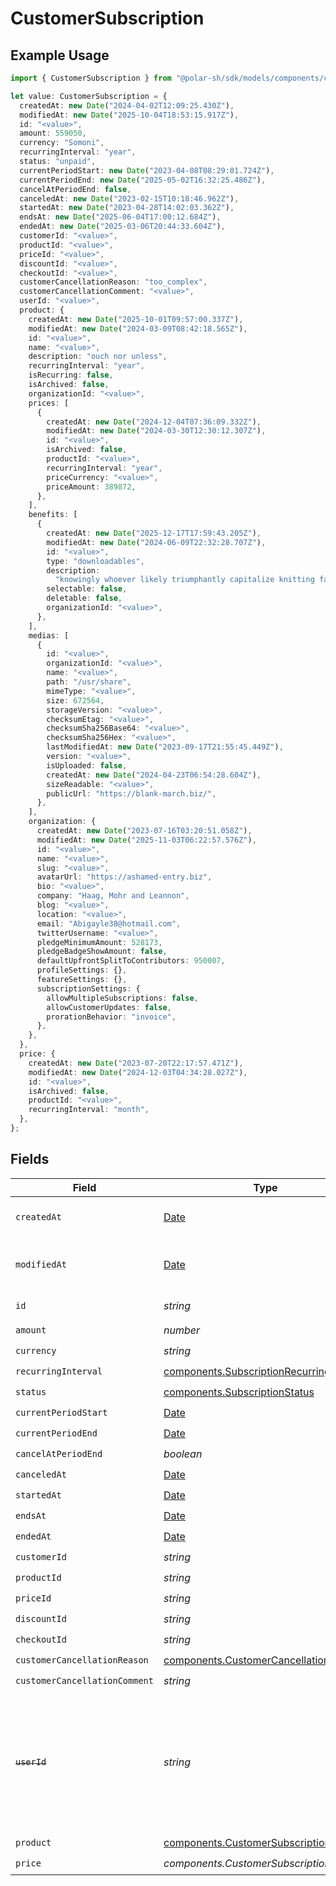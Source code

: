 # CustomerSubscription

## Example Usage

```typescript
import { CustomerSubscription } from "@polar-sh/sdk/models/components/customersubscription.js";

let value: CustomerSubscription = {
  createdAt: new Date("2024-04-02T12:09:25.430Z"),
  modifiedAt: new Date("2025-10-04T18:53:15.917Z"),
  id: "<value>",
  amount: 559050,
  currency: "Somoni",
  recurringInterval: "year",
  status: "unpaid",
  currentPeriodStart: new Date("2023-04-08T08:29:01.724Z"),
  currentPeriodEnd: new Date("2025-05-02T16:32:25.486Z"),
  cancelAtPeriodEnd: false,
  canceledAt: new Date("2023-02-15T10:18:46.962Z"),
  startedAt: new Date("2023-04-28T14:02:03.362Z"),
  endsAt: new Date("2025-06-04T17:00:12.684Z"),
  endedAt: new Date("2025-03-06T20:44:33.604Z"),
  customerId: "<value>",
  productId: "<value>",
  priceId: "<value>",
  discountId: "<value>",
  checkoutId: "<value>",
  customerCancellationReason: "too_complex",
  customerCancellationComment: "<value>",
  userId: "<value>",
  product: {
    createdAt: new Date("2025-10-01T09:57:00.337Z"),
    modifiedAt: new Date("2024-03-09T08:42:18.565Z"),
    id: "<value>",
    name: "<value>",
    description: "ouch nor unless",
    recurringInterval: "year",
    isRecurring: false,
    isArchived: false,
    organizationId: "<value>",
    prices: [
      {
        createdAt: new Date("2024-12-04T07:36:09.332Z"),
        modifiedAt: new Date("2024-03-30T12:30:12.307Z"),
        id: "<value>",
        isArchived: false,
        productId: "<value>",
        recurringInterval: "year",
        priceCurrency: "<value>",
        priceAmount: 389872,
      },
    ],
    benefits: [
      {
        createdAt: new Date("2025-12-17T17:59:43.205Z"),
        modifiedAt: new Date("2024-06-09T22:32:28.707Z"),
        id: "<value>",
        type: "downloadables",
        description:
          "knowingly whoever likely triumphantly capitalize knitting famously plus overdue almighty",
        selectable: false,
        deletable: false,
        organizationId: "<value>",
      },
    ],
    medias: [
      {
        id: "<value>",
        organizationId: "<value>",
        name: "<value>",
        path: "/usr/share",
        mimeType: "<value>",
        size: 672564,
        storageVersion: "<value>",
        checksumEtag: "<value>",
        checksumSha256Base64: "<value>",
        checksumSha256Hex: "<value>",
        lastModifiedAt: new Date("2023-09-17T21:55:45.449Z"),
        version: "<value>",
        isUploaded: false,
        createdAt: new Date("2024-04-23T06:54:28.604Z"),
        sizeReadable: "<value>",
        publicUrl: "https://blank-march.biz/",
      },
    ],
    organization: {
      createdAt: new Date("2023-07-16T03:20:51.058Z"),
      modifiedAt: new Date("2025-11-03T06:22:57.576Z"),
      id: "<value>",
      name: "<value>",
      slug: "<value>",
      avatarUrl: "https://ashamed-entry.biz",
      bio: "<value>",
      company: "Haag, Mohr and Leannon",
      blog: "<value>",
      location: "<value>",
      email: "Abigayle38@hotmail.com",
      twitterUsername: "<value>",
      pledgeMinimumAmount: 528173,
      pledgeBadgeShowAmount: false,
      defaultUpfrontSplitToContributors: 950007,
      profileSettings: {},
      featureSettings: {},
      subscriptionSettings: {
        allowMultipleSubscriptions: false,
        allowCustomerUpdates: false,
        prorationBehavior: "invoice",
      },
    },
  },
  price: {
    createdAt: new Date("2023-07-20T22:17:57.471Z"),
    modifiedAt: new Date("2024-12-03T04:34:28.027Z"),
    id: "<value>",
    isArchived: false,
    productId: "<value>",
    recurringInterval: "month",
  },
};
```

## Fields

| Field                                                                                                                   | Type                                                                                                                    | Required                                                                                                                | Description                                                                                                             |
| ----------------------------------------------------------------------------------------------------------------------- | ----------------------------------------------------------------------------------------------------------------------- | ----------------------------------------------------------------------------------------------------------------------- | ----------------------------------------------------------------------------------------------------------------------- |
| `createdAt`                                                                                                             | [Date](https://developer.mozilla.org/en-US/docs/Web/JavaScript/Reference/Global_Objects/Date)                           | :heavy_check_mark:                                                                                                      | Creation timestamp of the object.                                                                                       |
| `modifiedAt`                                                                                                            | [Date](https://developer.mozilla.org/en-US/docs/Web/JavaScript/Reference/Global_Objects/Date)                           | :heavy_check_mark:                                                                                                      | Last modification timestamp of the object.                                                                              |
| `id`                                                                                                                    | *string*                                                                                                                | :heavy_check_mark:                                                                                                      | The ID of the object.                                                                                                   |
| `amount`                                                                                                                | *number*                                                                                                                | :heavy_check_mark:                                                                                                      | N/A                                                                                                                     |
| `currency`                                                                                                              | *string*                                                                                                                | :heavy_check_mark:                                                                                                      | N/A                                                                                                                     |
| `recurringInterval`                                                                                                     | [components.SubscriptionRecurringInterval](../../models/components/subscriptionrecurringinterval.md)                    | :heavy_check_mark:                                                                                                      | N/A                                                                                                                     |
| `status`                                                                                                                | [components.SubscriptionStatus](../../models/components/subscriptionstatus.md)                                          | :heavy_check_mark:                                                                                                      | N/A                                                                                                                     |
| `currentPeriodStart`                                                                                                    | [Date](https://developer.mozilla.org/en-US/docs/Web/JavaScript/Reference/Global_Objects/Date)                           | :heavy_check_mark:                                                                                                      | N/A                                                                                                                     |
| `currentPeriodEnd`                                                                                                      | [Date](https://developer.mozilla.org/en-US/docs/Web/JavaScript/Reference/Global_Objects/Date)                           | :heavy_check_mark:                                                                                                      | N/A                                                                                                                     |
| `cancelAtPeriodEnd`                                                                                                     | *boolean*                                                                                                               | :heavy_check_mark:                                                                                                      | N/A                                                                                                                     |
| `canceledAt`                                                                                                            | [Date](https://developer.mozilla.org/en-US/docs/Web/JavaScript/Reference/Global_Objects/Date)                           | :heavy_check_mark:                                                                                                      | N/A                                                                                                                     |
| `startedAt`                                                                                                             | [Date](https://developer.mozilla.org/en-US/docs/Web/JavaScript/Reference/Global_Objects/Date)                           | :heavy_check_mark:                                                                                                      | N/A                                                                                                                     |
| `endsAt`                                                                                                                | [Date](https://developer.mozilla.org/en-US/docs/Web/JavaScript/Reference/Global_Objects/Date)                           | :heavy_check_mark:                                                                                                      | N/A                                                                                                                     |
| `endedAt`                                                                                                               | [Date](https://developer.mozilla.org/en-US/docs/Web/JavaScript/Reference/Global_Objects/Date)                           | :heavy_check_mark:                                                                                                      | N/A                                                                                                                     |
| `customerId`                                                                                                            | *string*                                                                                                                | :heavy_check_mark:                                                                                                      | N/A                                                                                                                     |
| `productId`                                                                                                             | *string*                                                                                                                | :heavy_check_mark:                                                                                                      | N/A                                                                                                                     |
| `priceId`                                                                                                               | *string*                                                                                                                | :heavy_check_mark:                                                                                                      | N/A                                                                                                                     |
| `discountId`                                                                                                            | *string*                                                                                                                | :heavy_check_mark:                                                                                                      | N/A                                                                                                                     |
| `checkoutId`                                                                                                            | *string*                                                                                                                | :heavy_check_mark:                                                                                                      | N/A                                                                                                                     |
| `customerCancellationReason`                                                                                            | [components.CustomerCancellationReason](../../models/components/customercancellationreason.md)                          | :heavy_check_mark:                                                                                                      | N/A                                                                                                                     |
| `customerCancellationComment`                                                                                           | *string*                                                                                                                | :heavy_check_mark:                                                                                                      | N/A                                                                                                                     |
| ~~`userId`~~                                                                                                            | *string*                                                                                                                | :heavy_check_mark:                                                                                                      | : warning: ** DEPRECATED **: This will be removed in a future release, please migrate away from it as soon as possible. |
| `product`                                                                                                               | [components.CustomerSubscriptionProduct](../../models/components/customersubscriptionproduct.md)                        | :heavy_check_mark:                                                                                                      | N/A                                                                                                                     |
| `price`                                                                                                                 | *components.CustomerSubscriptionPrice*                                                                                  | :heavy_check_mark:                                                                                                      | N/A                                                                                                                     |